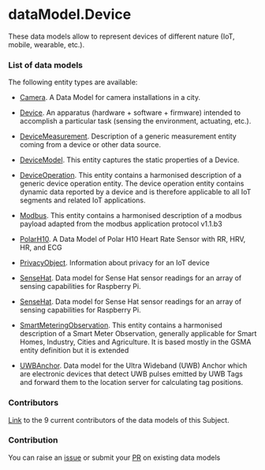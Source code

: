 # dataModel.Device
These data models allow to represent devices of different nature (IoT, mobile, wearable, etc.).

### List of data models

The following entity types are available:
- [Camera](https://github.com/smart-data-models/dataModel.Device/blob/master/Camera/README.md). A Data Model for camera installations in a city.

- [Device](https://github.com/smart-data-models/dataModel.Device/blob/master/Device/README.md). An apparatus (hardware + software + firmware) intended to accomplish a particular task (sensing the environment, actuating, etc.).

- [DeviceMeasurement](https://github.com/smart-data-models/dataModel.Device/blob/master/DeviceMeasurement/README.md). Description of a generic measurement entity coming from a device or other data source.

- [DeviceModel](https://github.com/smart-data-models/dataModel.Device/blob/master/DeviceModel/README.md). This entity captures the static properties of a Device. 

- [DeviceOperation](https://github.com/smart-data-models/dataModel.Device/blob/master/DeviceOperation/README.md). This entity contains a harmonised description of a generic device operation entity. The device operation entity contains dynamic data reported by a device and is therefore applicable to all IoT segments and related IoT applications.

- [Modbus](https://github.com/smart-data-models/dataModel.Device/blob/master/Modbus/README.md). This entity contains a harmonised description of a modbus payload adapted from the modbus application protocol v1.1.b3

- [PolarH10](https://github.com/smart-data-models/dataModel.Device/blob/master/PolarH10/README.md). A Data Model of Polar H10 Heart Rate Sensor with RR, HRV, HR, and ECG

- [PrivacyObject](https://github.com/smart-data-models/dataModel.Device/blob/master/PrivacyObject/README.md). Information about privacy for an IoT device

- [SenseHat](https://github.com/smart-data-models/dataModel.Device/blob/master/SenseHat/README.md). Data model for Sense Hat sensor readings for an array of sensing capabilities for Raspberry Pi.

- [SenseHat](https://github.com/smart-data-models/dataModel.Device/blob/master/SenseHat/README.md). Data model for Sense Hat sensor readings for an array of sensing capabilities for Raspberry Pi.

- [SmartMeteringObservation](https://github.com/smart-data-models/dataModel.Device/blob/master/SmartMeteringObservation/README.md). This entity contains a harmonised description of a Smart Meter Observation, generally applicable for Smart Homes, Industry, Cities and Agriculture. It is based mostly in the GSMA entity definition but it is extended

- [UWBAnchor](https://github.com/smart-data-models/dataModel.Device/blob/master/UWBAnchor/README.md). Data model for the Ultra Wideband (UWB) Anchor which are electronic devices that detect UWB pulses emitted by UWB Tags and forward them to the location server for calculating tag positions.



### Contributors
[Link](https://github.com/smart-data-models/dataModel.Device/blob/master/CONTRIBUTORS.yaml) to the 9 current contributors of the data models of this Subject.


### Contribution
You can raise an [issue](https://github.com/smart-data-models/dataModel.Device/issues) or submit your [PR](https://github.com/smart-data-models/dataModel.Device/pulls) on existing data models


